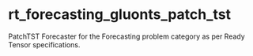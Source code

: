 # rt_forecasting_gluonts_patch_tst
PatchTST Forecaster for the Forecasting problem category as per Ready Tensor specifications.
